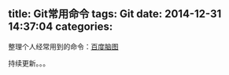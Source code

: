 title: Git常用命令
tags: Git
date: 2014-12-31 14:37:04
categories:
---

整理个人经常用到的命令：[百度脑图](http://naotu.baidu.com/viewshare.html?shareId=asdyp2vmrgg0)

持续更新。。。



